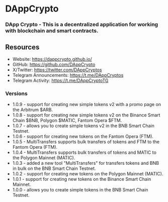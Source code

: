 # DAppCrypto
### DApp Crypto - This is a decentralized application for working with blockchain and smart contracts.

## Resources

- Website: https://dappcrypto.github.io/
- GitHub: https://github.com/DAppCrypto
- X/Twitter: https://twitter.com/DAppCryptos
- Telegram Announcements: https://t.me/DAppCryptos
- Telegram Activity: https://t.me/DAppCryptoTG

### Versions
- 1.0.9 - support for creating new simple tokens v2 with a promo page on the Arbitrum $ARB.
- 1.0.8 - support for creating new simple tokens v2 on the Binance Smart Chain $BNB, Polygon $MATIC, Fantom Opera $FTM.
- 1.0.7 - allows you to create simple tokens v2 in the BNB Smart Chain Testnet.
- 1.0.6 - support for creating new tokens on the Fantom Opera (FTM).
- 1.0.5 - MultiTransfers supports bulk transfers of tokens and FTM to the Fantom Opera (FTM).
- 1.0.4 - MultiTransfers supports bulk transfers of tokens and MATIC to the Polygon Mainnet (MATIC).
- 1.0.3 - added a new tool "MultiTransfers" for transfers tokens and BNB in bulk on the BNB Smart Chain Testnet.
- 1.0.2 - support for creating new tokens on the Polygon Mainnet (MATIC).
- 1.0.1 - support for creating new tokens on the Binance Smart Chain Mainnet.
- 1.0.0 - allows you to create simple tokens in the BNB Smart Chain Testnet.